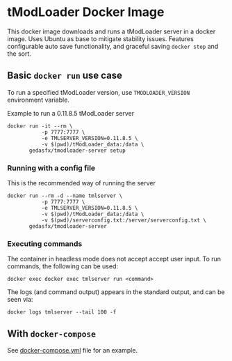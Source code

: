# tModLoader Docker Image

This docker image downloads and runs a tModLoader server in a docker image. Uses Ubuntu as base to mitigate stability issues.
Features configurable auto save functionality, and graceful saving `docker stop` and the sort.

## Basic `docker run` use case

To run a specified tModLoader version, use `TMODLOADER_VERSION` environment variable.

Example to run a 0.11.8.5 tModLoader server

```
docker run -it --rm \
           -p 7777:7777 \
           -e TMLSERVER_VERSION=0.11.8.5 \
           -v $(pwd)/tModLoader_data:/data \
       gedasfx/tmodloader-server setup
```

### Running with a config file

This is the recommended way of running the server

```
docker run --rm -d --name tmlserver \
           -p 7777:7777 \
           -e TMLSERVER_VERSION=0.11.8.5 \
           -v $(pwd)/tModLoader_data:/data \
           -v $(pwd)/serverconfig.txt:/server/serverconfig.txt \
       gedasfx/tmodloader-server
```

### Executing commands

The container in headless mode does not accept accept user input. To run commands, the following can be used:
```
docker exec docker exec tmlserver run <command>
```
The logs (and command output) appears in the standard output, and can be seen via:

```
docker logs tmlserver --tail 100 -f
```

## With `docker-compose`

See [docker-compose.yml](./docker-compose.yml) file for an example.
